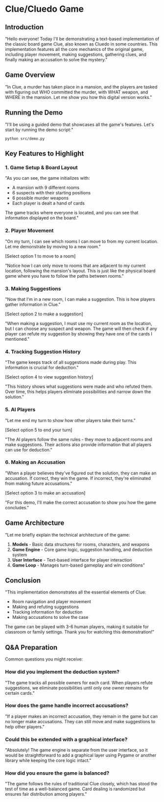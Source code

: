# Clue/Cluedo Game

## Introduction

"Hello everyone! Today I'll be demonstrating a text-based implementation of the classic board game Clue, also known as Cluedo in some countries. This implementation features all the core mechanics of the original game, including player movement, making suggestions, gathering clues, and finally making an accusation to solve the mystery."

## Game Overview

"In Clue, a murder has taken place in a mansion, and the players are tasked with figuring out WHO committed the murder, with WHAT weapon, and WHERE in the mansion. Let me show you how this digital version works."

## Running the Demo

"I'll be using a guided demo that showcases all the game's features. Let's start by running the demo script:"

```
python src/demo.py
```

## Key Features to Highlight

### 1. Game Setup & Board Layout

"As you can see, the game initializes with:
- A mansion with 9 different rooms
- 6 suspects with their starting positions
- 6 possible murder weapons
- Each player is dealt a hand of cards

The game tracks where everyone is located, and you can see that information displayed on the board."

### 2. Player Movement

"On my turn, I can see which rooms I can move to from my current location. Let me demonstrate by moving to a new room."

[Select option 1 to move to a room]

"Notice how I can only move to rooms that are adjacent to my current location, following the mansion's layout. This is just like the physical board game where you have to follow the paths between rooms."

### 3. Making Suggestions

"Now that I'm in a new room, I can make a suggestion. This is how players gather information in Clue."

[Select option 2 to make a suggestion]

"When making a suggestion, I must use my current room as the location, but I can choose any suspect and weapon. The game will then check if any player can refute my suggestion by showing they have one of the cards I mentioned."

### 4. Tracking Suggestion History

"The game keeps track of all suggestions made during play. This information is crucial for deduction."

[Select option 4 to view suggestion history]

"This history shows what suggestions were made and who refuted them. Over time, this helps players eliminate possibilities and narrow down the solution."

### 5. AI Players

"Let me end my turn to show how other players take their turns."

[Select option 5 to end your turn]

"The AI players follow the same rules - they move to adjacent rooms and make suggestions. Their actions also provide information that all players can use for deduction."

### 6. Making an Accusation

"When a player believes they've figured out the solution, they can make an accusation. If correct, they win the game. If incorrect, they're eliminated from making future accusations."

[Select option 3 to make an accusation]

"For this demo, I'll make the correct accusation to show you how the game concludes."

## Game Architecture

"Let me briefly explain the technical architecture of the game:

1. **Models** - Basic data structures for rooms, characters, and weapons
2. **Game Engine** - Core game logic, suggestion handling, and deduction system
3. **User Interface** - Text-based interface for player interaction
4. **Game Loop** - Manages turn-based gameplay and win conditions"

## Conclusion

"This implementation demonstrates all the essential elements of Clue:
- Room navigation and player movement
- Making and refuting suggestions
- Tracking information for deduction
- Making accusations to solve the case

The game can be played with 3-6 human players, making it suitable for classroom or family settings. Thank you for watching this demonstration!"

## Q&A Preparation

Common questions you might receive:

### How did you implement the deduction system?
"The game tracks all possible owners for each card. When players refute suggestions, we eliminate possibilities until only one owner remains for certain cards."

### How does the game handle incorrect accusations?
"If a player makes an incorrect accusation, they remain in the game but can no longer make accusations. They can still move and make suggestions to help other players."

### Could this be extended with a graphical interface?
"Absolutely! The game engine is separate from the user interface, so it would be straightforward to add a graphical layer using Pygame or another library while keeping the core logic intact."

### How did you ensure the game is balanced?
"The game follows the rules of traditional Clue closely, which has stood the test of time as a well-balanced game. Card dealing is randomized but ensures fair distribution among players."
